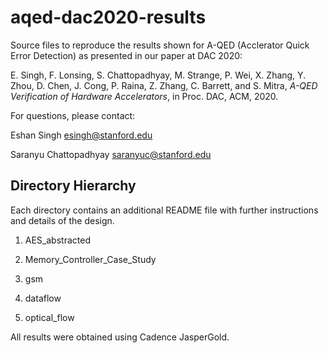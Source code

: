 # aqed-dac2020-results
Source files to reproduce the results shown for A-QED (Acclerator Quick Error 
Detection) as presented in our paper at DAC 2020:

E. Singh, F. Lonsing, S. Chattopadhyay, M. Strange, P. Wei, X. Zhang,
Y. Zhou, D. Chen, J. Cong, P. Raina, Z. Zhang, C. Barrett, and S. Mitra,
*A-QED Verification of Hardware Accelerators*, in Proc. DAC, ACM, 2020.

For questions, please contact:

Eshan Singh
esingh@stanford.edu

Saranyu Chattopadhyay
saranyuc@stanford.edu

## Directory Hierarchy

Each directory contains an additional README file with further instructions and
details of the design.

1) AES_abstracted

2) Memory_Controller_Case_Study

3) gsm

4) dataflow

5) optical_flow

All results were obtained using Cadence JasperGold.
